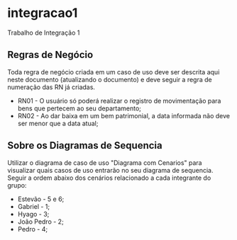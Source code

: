 # integracao1
Trabalho de Integração 1

## Regras de Negócio 
Toda regra de negócio criada em um caso de uso deve ser descrita aqui neste documento (atualizando o documento) e deve seguir a regra de numeração das RN já criadas.
- RN01 - O usuário só poderá realizar o registro de movimentação para bens que pertecem ao seu departamento;
- RN02 - Ao dar baixa em um bem patrimonial, a data informada não deve ser menor que a data atual;

## Sobre os Diagramas de Sequencia
Utilizar o diagrama de caso de uso "Diagrama com Cenarios" para visualizar quais casos de uso entrarão no seu diagrama de sequencia.
Seguir a ordem abaixo dos cenários relacionado a cada integrante do grupo:
- Estevão - 5 e 6;
- Gabriel - 1;
- Hyago - 3;
- João Pedro - 2;
- Pedro - 4;
